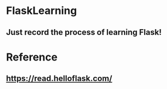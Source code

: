 # FlaskLearning
## Just record the process of learning Flask!

# Reference
## https://read.helloflask.com/
